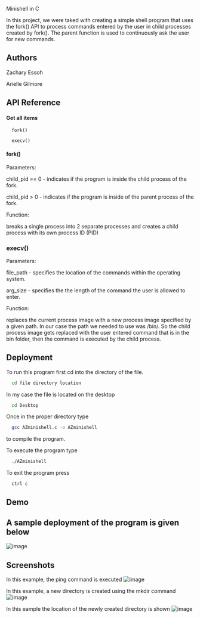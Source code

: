 
Minishell in C 

In this project, we were taked with creating a simple shell program that uses the fork() API to process commands entered by the user in child processes created by fork(). The parent function is used to continuously ask the user for new commands. 


## Authors

Zachary Essoh

Arielle Gilmore
## API Reference

#### Get all items

```http
  fork()
```

```http
  execv()
```

#### fork()
Parameters:

child_pid == 0 - indicates if the program is inside the child process of the fork.

child_pid > 0 - indicates if the program is inside of the parent process of the fork.

Function:

breaks a single process into 2 separate processes and creates a child process with its own process ID (PID)

###  execv()
Parameters:

file_path - specifies the location of the commands within the operating system.

arg_size - specifies the the length of the command the user is allowed to enter.

Function:

replaces the current process image with a new process image specified by a given path. In our case the path we needed to use was /bin/. So the child process image gets replaced with the user entered command that is in the bin folder, then the command is executed by the child process. 


## Deployment

To run this program first cd into the directory of the file. 
```bash
  cd file directory location
```
In my case the file is located on the desktop
```bash
  cd Desktop
```
Once in the proper directory type 
```bash
  gcc AZminishell.c -o AZminishell
```
to compile the program.

To execute the program type
```bash
  ./AZminishell
```

To exit the program press
```bash
  ctrl c 
```
## Demo

## A sample deployment of the program is given below
![image](https://user-images.githubusercontent.com/78782929/202630461-540178cb-05c3-4667-8676-612bebfd0570.png)


## Screenshots

In this example, the ping command is executed
![image](https://user-images.githubusercontent.com/78782929/202630573-aa734cb8-cb24-4005-95e6-746c50ae7eae.png)

In this example, a new directory is created using the mkdir command
![image](https://user-images.githubusercontent.com/78782929/202630674-19a6e23e-1b8a-4046-9d79-2c98a352ebd5.png)

In this eample the location of the newly created directory is shown
![image](https://user-images.githubusercontent.com/78782929/202630741-b61d6094-cdbf-49f3-86b7-d5385b34947b.png)
